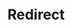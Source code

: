﻿---
layout: src/layouts/Redirect.astro
title: Redirect
redirect: https://octopus.com/docs/octopus-rest-api/octopus.server.exe-command-line/lost-master-key
pubDate:  2023-01-01
navSearch: false
navSitemap: false
navMenu: false
---
